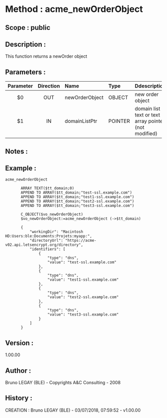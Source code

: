 ﻿# **Method :** acme_newOrderObject## **Scope :** public## **Description :** This function returns a newOrder object## **Parameters :** | Parameter | Direction | Name | Type | Ddescription | |:----:|:----:|:----|:----|:----| | $0 | OUT | newOrderObject | OBJECT | new order object | | $1 | IN | domainListPtr | POINTER | domain list text or text array pointer (not modified) | ## **Notes :** ## **Example :** ```acme_newOrderObject              ARRAY TEXT($tt_domain;0)       APPEND TO ARRAY($tt_domain;"test-ssl.example.com")       APPEND TO ARRAY($tt_domain;"test1-ssl.example.com")       APPEND TO ARRAY($tt_domain;"test2-ssl.example.com")       APPEND TO ARRAY($tt_domain;"test3-ssl.example.com")              C_OBJECT($vo_newOrderObject)       $vo_newOrderObject:=acme_newOrderObject (->$tt_domain)             {           "workingDir": "Macintosh HD:Users:ble:Documents:Projets:myapp:",           "directoryUrl": "https://acme-v02.api.letsencrypt.org/directory",           "identifiers": [               {                   "type": "dns",                   "value": "test-ssl.example.com"               },               {                   "type": "dns",                   "value": "test1-ssl.example.com"               },               {                   "type": "dns",                   "value": "test2-ssl.example.com"               },               {                   "type": "dns",                   "value": "test3-ssl.example.com"               }           ]       }```## **Version :** 1.00.00## **Author :** Bruno LEGAY (BLE) - Copyrights A&C Consulting - 2008## **History :**  CREATION : Bruno LEGAY (BLE) - 03/07/2018, 07:59:52 - v1.00.00